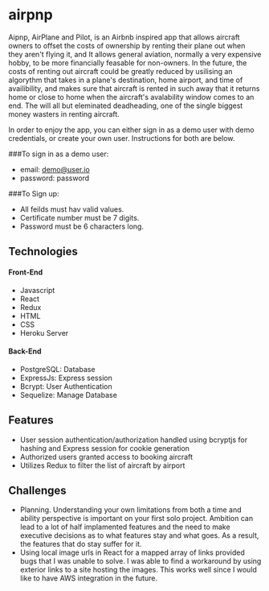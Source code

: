 # airpnp

Aipnp, AirPlane and Pilot, is an Airbnb inspired app that allows aircraft owners to offset the costs of ownership by renting their plane out when they aren't flying it, and It allows general aviation, normally a very expensive hobby, to be more financially feasable for non-owners. In the future, the costs of renting out aircraft could be greatly reduced by usilising an algorythm that takes in a plane's destination, home airport, and time of availibility, and makes sure that aircraft is rented in such away that it returns home or close to home when the aircraft's avalability window comes to an end. The will all but eleminated deadheading, one of the single biggest money wasters in renting aircraft.

In order to enjoy the app, you can either sign in as a demo user with demo credentials, or create your own user. Instructions for both are below.

###To sign in as a demo user:
- email: demo@user.io
- password: password

###To Sign up:
- All feilds must hav valid values.
- Certificate number must be 7 digits.
- Password must be 6 characters long.

## Technologies 
#### Front-End
- Javascript
- React
- Redux
- HTML
- CSS
- Heroku Server

#### Back-End
- PostgreSQL: Database
- ExpressJs: Express session
- Bcrypt: User Authentication
- Sequelize: Manage Database

## Features
 - User session authentication/authorization handled using bcryptjs for hashing and Express session for cookie generation
 - Authorized users granted access to booking aircraft
 - Utilizes Redux to filter the list of aircraft by airport

## Challenges
 - Planning. Understanding your own limitations from both a time and ability perspective is important on your first solo project. Ambition can lead to a lot of half implamented features and the need to make executive decisions as to what features stay and what goes. As a result, the features that do stay suffer for it.
 - Using local image urls in React for a mapped array of links provided bugs that I was unable to solve. I was able to find a workaround by using exterior links to a site hosting the images. This works well since I would like to have AWS integration in the future.
